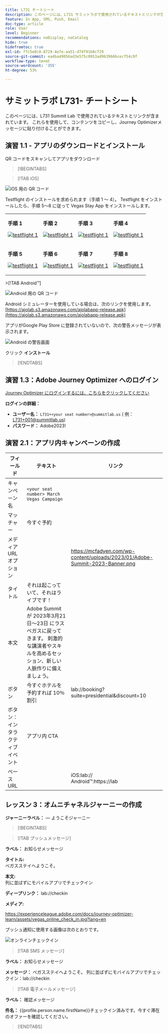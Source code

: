 ```yaml
---
title: L731 チートシート
description: このページには、L731 サミットラボで使用されているテキストとリンクが含まれています。
feature: In App, SMS, Push, Email
doc-type: article
role: User
level: Beginner
recommendations: noDisplay, noCatalog
hide: true
hidefromtoc: true
exl-id: ffc5e8c8-8729-4e7e-aa51-d74f91b0cf29
source-git-commit: ea4ba49056ad3e575c0953ad963966bcecf54c9f
workflow-type: tm+mt
source-wordcount: '355'
ht-degree: 53%

---
```


# サミットラボ L731- チートシート

このページには、L731 Summit Lab で使用されているテキストとリンクが含まれています。 これらを使用して、コンテンツをコピーし、Journey Optimizerメッセージに貼り付けることができます。

## 演習 1.1 - アプリのダウンロードとインストール

QR コードをスキャンしてアプリをダウンロード

>[!BEGINTABS]

>[!TAB iOS]

![iOS 用の QR コード](/help/assets/lab731-ios-qr-code.png)

Testflight のインストールを求められます（手順 1 ～ 4）。 Testflight をインストールしたら、手順 5～8 に従って Vegas Stay App をインストールします。

<table>
<tr>
</tr>
<tr>
<td>
 <div>
      <p>
      <b>手順 1 </b>
      <p>
      <a href="Step 1:">
        <img alt="testflight 1" src="../assets/l731-ios-install/ios-install-1.PNG"/>
      </a>
      </div>
  </td>
  <td>
 <div>
      <p>
      <b>手順 2 </b>
      <p>
      <a href="Step 1:">
        <img alt="testflight 1" src="../assets/l731-ios-install/ios-install-2.PNG"/>
      </a>
      </div>
  </td>
  <td>
 <div>
      <p>
      <b>手順 3 </b>
      <p>
      <a href="Step 1:">
        <img alt="testflight 1" src="../assets/l731-ios-install/ios-install-3.PNG"/>
      </a>
      </div>
  </td>
  <td>
 <div>
      <p>
      <b>手順 4 </b>
      <p>
      <a href="Step 4">
        <img alt="testflight 1" src="../assets/l731-ios-install/ios-install-4.PNG"/>
      </a>
      </div>
  </td>
  </tr>
  <tr>
<td>
 <div>
      <p>
      <b>手順 5 </b>
      <p>
      <a href="Step 1:">
        <img alt="testflight 1" src="../assets/l731-ios-install/ios-install-5.PNG"/>
      </a>
      </div>
  </td>
  <td>
 <div>
      <p>
      <b>手順 6 </b>
      <p>
      <a href="Step 1:">
        <img alt="testflight 1" src="../assets/l731-ios-install/ios-install-6.PNG"/>
      </a>
      </div>
  </td>
  <td>
 <div>
      <p>
      <b>手順 7 </b>
      <p>
      <a href="Step 1:">
        <img alt="testflight 1" src="../assets/l731-ios-install/ios-install-7.PNG"/>
      </a>
      </div>
  </td>
  <td>
 <div>
      <p>
      <b>手順 8 </b>
      <p>
      <a href="Step 4">
        <img alt="testflight 1" src="../assets/l731-ios-install/ios-install-8.PNG"/>
      </a>
      </div>
  </td>
  </tr>
</table>
&gt;[!TAB Android™]

![Android 用の QR コード](/help/assets/lab731-android-qr-code.png)

Android シミュレーターを使用している場合は、次のリンクを使用します。 [https://ajolab.s3.amazonaws.com/ajolabapp-release.apk](https://ajolab.s3.amazonaws.com/ajolabapp-release.apk)

アプリがGoogle Play Store に登録されていないので、次の警告メッセージが表示されます。

![Android の警告画面](/help/assets/lab731-install-android.png)

クリック **インストール**

>[!ENDTABS]

## 演習 1.3：Adobe Journey Optimizer へのログイン

[Journey Optimizer にログインするには、こちらをクリックしてください](https://experience.adobe.com/#/@techmarketingdemos/sname:summit-2023-ajo-lab/journey-optimizer/home)

**ログインの詳細：**

* **ユーザー名：** `L731+<your seat number>@summitlab.us` ( 例：L731+001@summitlab.us)
* **パスワード：** Adobe2023!


## 演習 2.1：アプリ内キャンペーンの作成

| フィールド | テキスト | リンク |
|----|----|----|
| キャンペーン名 | `<your seat number> March Vegas Campaign` |  |
| マッチャー | 今すぐ予約 |  |
| メディア URL オプション |  | https://mcfadyen.com/wp-content/uploads/2023/01/Adobe-Summit-2023-Banner.png |
| タイトル | それは起こっていて、それはライブです！ |  |
| 本文 | Adobe Summit が 2023年3月21日～23日 にラスベガスに戻ってきます。 刺激的な講演者やスキルを高めるセッション、新しい人脈作りに備えましょう。 |  |
| ボタン | 今すぐホテルを予約すれば 10％割引 | lab://booking?suite=presidential&amp;discount=10 |
| ボタン：インタラクティブイベント | アプリ内 CTA |  |
| ベース URL |  | iOS:lab:// <br>Android™:https://lab |


## レッスン 3：オムニチャネルジャーニーの作成

**ジャーニーラベル：**
<your seat number>  — ようこそジャーニー

>[!BEGINTABS]

>[!TAB プッシュメッセージ]

**ラベル：**
お知らせメッセージ

**タイトル:**\
ベガスステイへようこそ。

**本文:**\
列に並ばずにモバイルアプリでチェックイン

**ディープリンク：** lab://checkin

**メディア:**

https://experienceleague.adobe.com/docs/journey-optimizer-learn/assets/vegas_online_check_in.jpg?lang=en


プッシュ通知に使用する画像は次のとおりです。

![オンラインチェックイン](/help/assets/vegas_online_check_in.jpg)

>[!TAB SMS メッセージ]

**ラベル：**
お知らせメッセージ

**メッセージ：**
ベガスステイへようこそ。 列に並ばずにモバイルアプリでチェックイン：lab://checkin

>[!TAB 電子メールメッセージ]

**ラベル：**
確認メッセージ

**件名：**
{{profile.person.name.firstName}}チェックイン済みです。今すぐ滞在のオファーを確認してください。

>[!ENDTABS]
